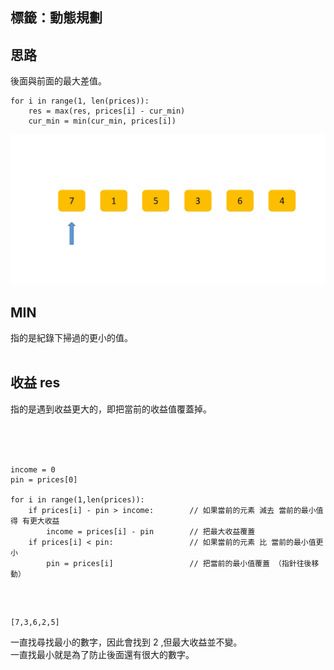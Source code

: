 標籤：動態規劃
--
思路
--
後面與前面的最大差值。
```
for i in range(1, len(prices)):
    res = max(res, prices[i] - cur_min)
    cur_min = min(cur_min, prices[i])
```
![image](https://github.com/AvisChiu/Leetcode_Practice/blob/master/121.買股票的最佳時機/stock.gif)
<br/>

MIN
--

指的是紀錄下掃過的更小的值。  
<br/>

收益 res
--
指的是遇到收益更大的，即把當前的收益值覆蓋掉。

<br/>
<br/>
<br/>


```
income = 0
pin = prices[0]
        
for i in range(1,len(prices)):
    if prices[i] - pin > income:        // 如果當前的元素 減去 當前的最小值得 有更大收益
        income = prices[i] - pin        // 把最大收益覆蓋
    if prices[i] < pin:                 // 如果當前的元素 比 當前的最小值更小
        pin = prices[i]                 // 把當前的最小值覆蓋 （指針往後移動）
                
```

<br/>

```
[7,3,6,2,5]
```
一直找尋找最小的數字，因此會找到 2 ,但最大收益並不變。    
一直找最小就是為了防止後面還有很大的數字。

